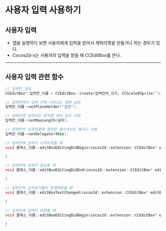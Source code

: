 # 사용자 입력 사용하기
## 사용자 입력
- 앱을 실행하다 보면 사용자에게 입력을 받아서 캐릭터명을 만들거나 하는 경우가 있다.
- Cocos2d-x는 사용자의 입력을 받을 때 CCEditBox를 쓴다.
---
## 사용자 입력 관련 함수
```C++
// 입력칸 생성
CCEditBox* 입력칸_이름 = CCEditBox::create(입력칸의_크기, CCScale9Sprite("스프라이트 경로"));

// 입력칸에서 입력 전에 나타나는 설명 설정
입력칸_이름->setPlaceHolder("설명");

// 입력칸에 입력되는 문자열 최대 길이 지정
입력칸_이름->setMaxLength(길이);

// 입력칸이 프로토콜에 정의된 델리게이트 메서드 사용
입력칸_이름->setDelegate(this);

// 입력칸에 입력이 시작되었을 때
void 클래스_이름::editBoxEditingDidBegin(cocos2d::extension::CCEditBox* editBox){

}

// 입력칸에 입력이 끝났을 때
void 클래스_이름::editBoxEditingDidEnd(cocos2d::extension::CCEditBox* editBox){

}

// 입력칸의 입력문자열이 변경되었을 때
void 클래스_이름::editBoxTextChanged(cocos2d::extension::CCEditBox* editBox, const std::string& text){

}

// 입력칸에 입력이 반환될 때
void 클래스_이름::editBoxEditingDidBegin(cocos2d::extension::CCEditBox* editBox){

}
```